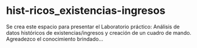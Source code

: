 # hist-ricos_existencias-ingresos
Se crea este espacio para presentar el Laboratorio práctico: Análisis de datos históricos de existencias/ingresos y creación de un cuadro de mando.
Agreadezco el conocimiento brindado...

